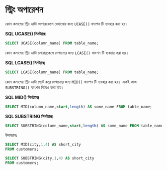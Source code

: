 # স্ট্রিং অপারেশন

কোন কলামের স্ট্রিং ডাটা আপারকেসে দেখানোর জন্য `UCASE()` ফাংশন টি ব্যবহার করা হয়।

**SQL UCASE() সিনট্যাক্স**
```sql
SELECT UCASE(column_name) FROM table_name;
```

কোন কলামের স্ট্রিং ডাটা লোয়ারকেসে দেখানোর জন্য `LCASE()` ফাংশন টি ব্যবহার করা হয়।

**SQL LCASE() সিনট্যাক্স**
```sql
SELECT LCASE(column_name) FROM table_name;
```

কোন কলামের স্ট্রিং ডাটা ছোট করে দেখানোর জন্য `MID()` ফাংশন টি ব্যবহার করা হয়। একই কাজ `SUBSTRING()` ফাংশন দিয়েও করা যায়।

**SQL MID() সিনট্যাক্স**
```sql
SELECT MID(column_name,start,length) AS some_name FROM table_name;
```
**SQL SUBSTRING সিনট্যাক্স**
```sql
SELECT SUBSTRING(column_name,start,length) AS some_name FROM table_name;
```
উদাহরনঃ
```sql
SELECT MID(city,1,4) AS short_city
FROM customers;
```
```sql
SELECT SUBSTRING(city,1,4) AS short_city
FROM customers;
```
